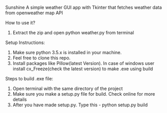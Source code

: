 Sunshine
A simple weather GUI app with Tkinter that fetches weather data from openweather map API

How to use it?
1. Extract the zip and open python weather.py from terminal

Setup Instructions:
1. Make sure python 3.5.x is installed in your machine.
2. Feel free to clone this repo.
3. Install packages like Pillow(latest Version). In case of windows user install cx_Freeze(check the latest version) to make .exe using build

Steps to build .exe file:
1. Open terminal with the same directory of the project
2. Make sure you make a setup.py file for build. Check online for more details
3. After you have made setup.py. Type this - python setup.py build
